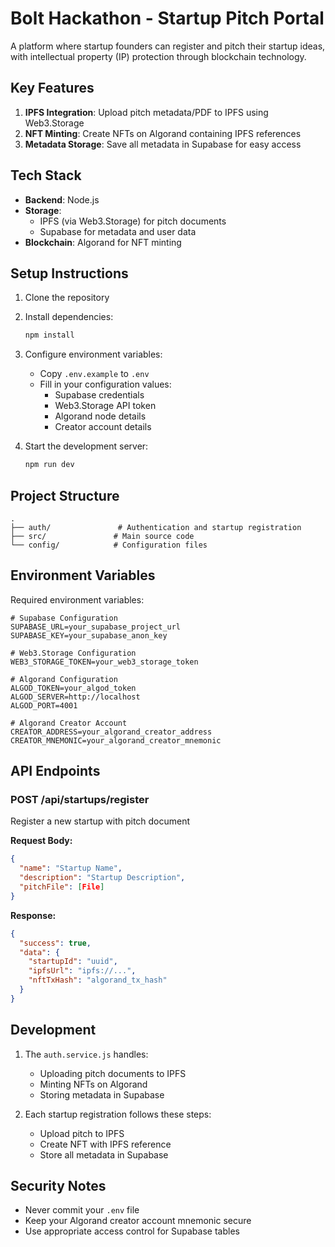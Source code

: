 # Bolt Hackathon - Startup Pitch Portal

A platform where startup founders can register and pitch their startup ideas, with intellectual property (IP) protection through blockchain technology.

## Key Features

1. **IPFS Integration**: Upload pitch metadata/PDF to IPFS using Web3.Storage
2. **NFT Minting**: Create NFTs on Algorand containing IPFS references
3. **Metadata Storage**: Save all metadata in Supabase for easy access

## Tech Stack

- **Backend**: Node.js
- **Storage**: 
  - IPFS (via Web3.Storage) for pitch documents
  - Supabase for metadata and user data
- **Blockchain**: Algorand for NFT minting

## Setup Instructions


1. Clone the repository
2. Install dependencies:
   ```bash
   npm install
   ```

3. Configure environment variables:
   - Copy `.env.example` to `.env`
   - Fill in your configuration values:
     - Supabase credentials
     - Web3.Storage API token
     - Algorand node details
     - Creator account details

4. Start the development server:
   ```bash
   npm run dev
   ```

## Project Structure

```
.
├── auth/               # Authentication and startup registration
├── src/               # Main source code
└── config/            # Configuration files
```

## Environment Variables

Required environment variables:

```env
# Supabase Configuration
SUPABASE_URL=your_supabase_project_url
SUPABASE_KEY=your_supabase_anon_key

# Web3.Storage Configuration
WEB3_STORAGE_TOKEN=your_web3_storage_token

# Algorand Configuration
ALGOD_TOKEN=your_algod_token
ALGOD_SERVER=http://localhost
ALGOD_PORT=4001

# Algorand Creator Account
CREATOR_ADDRESS=your_algorand_creator_address
CREATOR_MNEMONIC=your_algorand_creator_mnemonic
```

## API Endpoints

### POST /api/startups/register
Register a new startup with pitch document

**Request Body:**
```json
{
  "name": "Startup Name",
  "description": "Startup Description",
  "pitchFile": [File]
}
```

**Response:**
```json
{
  "success": true,
  "data": {
    "startupId": "uuid",
    "ipfsUrl": "ipfs://...",
    "nftTxHash": "algorand_tx_hash"
  }
}
```

## Development

1. The `auth.service.js` handles:
   - Uploading pitch documents to IPFS
   - Minting NFTs on Algorand
   - Storing metadata in Supabase

2. Each startup registration follows these steps:
   - Upload pitch to IPFS
   - Create NFT with IPFS reference
   - Store all metadata in Supabase

## Security Notes

- Never commit your `.env` file
- Keep your Algorand creator account mnemonic secure
- Use appropriate access control for Supabase tables 